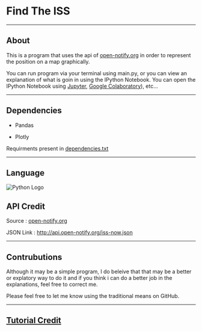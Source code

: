 # Find The ISS

---

## About

This is a program that uses the api of [open-notify.org](open-notify.org) in order to represent the position on a map graphically.



You can run program via your terminal using main.py, or you can view an explanation of what is goin in using the IPython Notebook. You can open the IPython Notebook using [Jupyter](https://jupyter.org/), [Google Colaboratory](https://colab.research.google.com/notebooks/intro.ipynb#recent=true)), etc...

---

## Dependencies

- Pandas

- Plotly

Requirments present in [dependencies.txt](https://github.com/BennyGodwinM/findiss/blob/main/dependencies.txt)

---

## Language

![Python Logo](https://www.python.org/static/img/python-logo@2x.png)



## API Credit

Source : [open-notify.org](open-notify.org)

JSON Link : http://api.open-notify.org/iss-now.json

---

## Contrubutions

Although it may be a simple program, I do beleive that that may be a better or explatory way to do it and if you think i can do a better job in the explanations, feel free to correct me.

Please feel free to let me know using the traditional means on GitHub.

---

## [Tutorial Credit](https://youtu.be/R6CCTuHast0)

